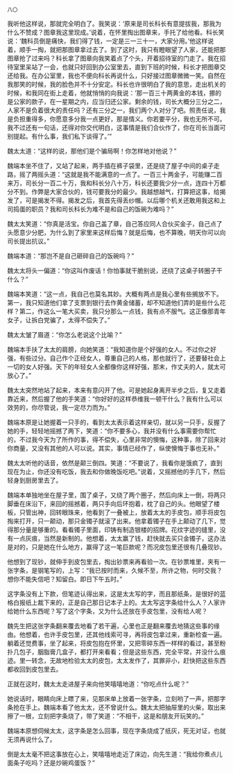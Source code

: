     八〇 

   我听他这样说，那就完全明白了。我笑说：‘原来是司长科长有意提拔我，那我为什么不赞成？图章我这里现成。’说着，在怀里掏出图章来，手托了给他看。科长笑说：‘魏科员倒是痛快，我们得了钱，一定是三一三十一，大家分用。’他这样说着，顺手一掏，就把那图章拿过去了。到了这时，我只有瞪眼望了人家，还能把那图章抢了过来吗？科长拿了图章向我笑着点了个头，开着招待室的门走了。我在招待室里呆站了一会，也就只好回到办公室里去，直到下班的时候，科长才把图章交还给我。在办公室里，我也不便向科长再说什么，只好接过图章微微一笑。自然在我那笑的时候，我的脸色并不十分安定。科长也许很明白了我的意思，走出机关的时候，和我同在街上走着，他就悄悄的向我说：‘那一百三十两黄金的本钱，挪的是公家的款子，在一星期之内，应当归还公家。剩余的钱，司长大概分三分之二，人家不是负着很大的责任吗？还有三分之一，我们两个人对分了吧。照责任说，我是负担重得多，你愿意多分我一点更好，那是情义。你若要平分，我也无所不可。我不过还有一句话，还得对你交代明白，这事情是我们合伙作了，你在司长当面可别提起。有什么事，我们私下谈得了。’”

   魏太太道：“这样的说，那他们是个骗局啊！你怎样地对他说？”

   魏端本坐不住了，又站了起来，两手插在裤子袋里，还是绕了屋子中间的桌子走路，摇了两摇头道：“这就是我不能满意的一点了。一百三十两金子，可能赚二百来万，司长分一百二十万，我和科长分八十万，科长还要我少分一点，连四十万都分不到。作弊是大家合伙的，钱可要我分的最少。我越想越气，打算把这事，给揭发了，可是揭发不得。揭发之后，我首先得丢纱帽。以后哪个机关还敢用我这和上司捣蛋的职员？我和司长科长为难不是和自己的饭碗为难吗？”

   魏太太笑道：“你真是活宝。你自己盖了章，自己答应同人合伙买金子，自己点了头愿意少分肥，为什么到了家里来这样后悔？就是后悔，也不算晚，明天你可以向司长提出抗议。”

   魏端本道：“那岂不是自己砸碎自己的饭碗吗？”

   魏太太将头一偏道：“你这叫作废话！你怕事就干脆别说，还绕了这桌子转圈子干什么？”

   魏端本笑道：“这一点，我自己也莫名其妙。大概有两点是我心里有些搁放不下。第一，我只知道他们拿了支票到银行去作黄金储蓄，却不知道他们弄的是些什么花样？第二，作这么一笔大买卖，我只分那么一点钱，我有点不服气。这正像那青年女子，让拆白党骗了，太得不偿失了。”

   魏太太皱了眉道：“你怎么老说这个比喻？”

   魏端本手扶了太太的肩膀，向她笑道：“我知道你是个好强的女人。不过你之好强，有些过分。自己作个正经女人，尊重自己的人格，那也就行了，还要替社会上一切的女人好强。天下的年轻女人全都像你这样好强，那末，作丈夫的人，就太可放心了。”

   魏太太突然地站了起来，本来有意闪开了他。可是她起身离开半步之后，复又走着靠近来，然后握了他的手笑道：“你好好的这样恭维我一顿干什么？我有什么可以效劳的，你尽管说，我一定尽力而为。”

   魏端本原是让她握着一只手的，看到太太表示着这样亲切，就以另一只手，反握了她的手，轻轻地摇撼了两下，笑道：“你不要多心，我并没有什么事需要你帮忙的，不过我今天为了所作的事，得不偿失，心里非常的懊悔，这种事，除了回来对你商量，又没有其他的人可以说。其实，事情已经作了，纵使懊悔于事也无补。”

   魏太太听他的话音，依然是颠三倒四。笑道：“不要说了，我看你是饿疯了，直到现在为止，你还没有吃饭，我去和你做晚饭吃吧。”说着，又摇撼他的手几下，然后轻身到厨房里去了。

   魏端本单独地坐在屋子里，围了桌子，又绕了两个圈子，然后向床上一倒，将两只脚垂在床沿下，来回的摇撼着，两只手向后环抱着，枕了自己的头。他眼望了楼板，只管出神，回转眼珠来，他看到了一叠被上，放着太太的手皮包，顺手将皮包掏来打开，只一颠动，那只金镯子就滚了出来。他拿着镯子在手上颠动了几下，觉得那分量是够重的。看看镯子里面，印铸有制造银楼的招牌。花纹字迹的缝里，没有一点灰痕，当然是新制的。他想着，太太赢了钱，赶快就去买只金镯子，这办法是对的，只是她在什么地方，赢得了这一笔巨款呢？而况皮包里还很有几叠现钞。

   他想到了现钞，就伸手到皮包里去，掏出钞票来再看验一次。在钞票堆里，夹有一张字条，是钢笔写的，上写：“我已按时而来，久候不至，所许之物，何时交我？想你不能失信吧？知留白。即日下午五时。”

   这字条没有上下款，但笔迹认得出来，这是太太写的字，而且那纸条，是很好的蓝格白报纸上裁下来的，正是自己那日记本子上的。太太写这字条给什么人？人家许给她什么东西呢？写了这个字条，又为什么还放在手皮包里，没有给人呢？

   魏先生把这张字条翻来覆去地看了若干遍，心里也正是翻来覆去地猜这些事的缘由。他想着，也许手皮包里，还其他线索可寻，再将皮包拿过来，重新检查一遍。躺着还觉费事，坐了起来，将皮包抱在怀里，又把零碎东西一样样的看过，甚至粉扑几包子，胭脂膏几盒子，都打开来看看；但是这些东西，完全平常，并没什么痕迹。里一转念，无故地检验太太的皮包，太太发作了，其罪非小，赶快把这些东西都收回到皮包里去。

   正就在这时，魏太太走进屋子来向他笑嘻嘻地道：“你吃点什么呢？”

   她说话时，眼睛向床上瞟了来，见那床单上放着一张字条，立刻哟了一声，把那字条抢在手上。魏端本看了他太太，还不曾说什么。魏太太把抽屉里的火柴，取出来擦了一根，立刻把字条烧了，带了笑道：“不相干，这是和朋友开玩笑的。”

   魏端本原想伺候太太，这字条是怎么回事，现在字条烧成了纸灰，死无对证，也就无须再说什么了。

   倒是太太毫不把这事放在心上，笑嘻嘻地走近了床边，向先生道：“我给你煮点儿面条子吃吗？还是炒碗鸡蛋饭？”

